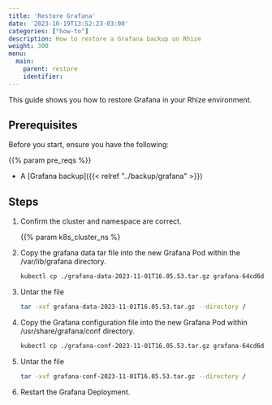 ```yaml
---
title: 'Restore Grafana'
date: '2023-10-19T13:52:23-03:00'
categories: ["how-to"]
description: How to restore a Grafana backup on Rhize
weight: 300
menu:
  main:
    parent: restore
    identifier:
---
```



This guide shows you how to restore Grafana in your Rhize environment.

## Prerequisites

Before you start, ensure you have the following:

{{% param pre_reqs %}}
- A [Grafana backup]({{< relref "../backup/grafana" >}})

## Steps


1. Confirm the cluster and namespace are correct.

    {{% param k8s_cluster_ns %}

1. Copy the grafana data tar file into the new Grafana Pod within the /var/lib/grafana directory.

    ```bash
    kubectl cp ./grafana-data-2023-11-01T16.05.53.tar.gz grafana-64cd6db6f4-8txc2:/var/lib/grafana/
    ```

1. Untar the file

     ```bash
     tar -xvf grafana-data-2023-11-01T16.05.53.tar.gz --directory /
     ```

1. Copy the Grafana configuration file into the new Grafana Pod within /usr/share/grafana/conf directory.

     ```bash
     kubectl cp ./grafana-conf-2023-11-01T16.05.53.tar.gz grafana-64cd6db6f4-8txc2:/usr/share/grafana/conf
     ```

1. Untar the file

    ```bash
    tar -xvf grafana-conf-2023-11-01T16.05.53.tar.gz --directory /
    ```

1. Restart the Grafana Deployment.
